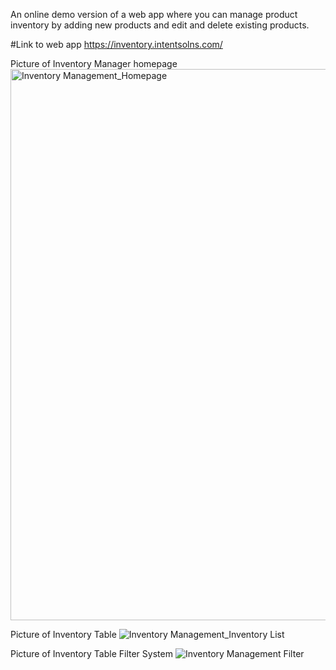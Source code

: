 An online demo version of a web app where you can manage product inventory by adding new products and edit and delete existing products.

#Link to web app 
https://inventory.intentsolns.com/

Picture of Inventory Manager homepage
<img width="882" alt="Inventory Management_Homepage" src="https://github.com/crayon-art/Inventory_Management_System/assets/142947608/9f1c88d0-2626-4010-acd8-2794db0ed5c1">

Picture of Inventory Table
![Inventory Management_Inventory List](https://github.com/crayon-art/Inventory_Management_System/assets/142947608/a3bca870-d9fe-4f61-a781-78571b6070bf)

Picture of Inventory Table Filter System
![Inventory Management Filter](https://github.com/crayon-art/Inventory_Management_System/assets/142947608/5841b373-52a5-495b-939d-c22eb2fa9dca)
